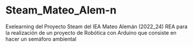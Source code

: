 # Steam_Mateo_Alem-n
Exelearning del Proyecto Steam del IEA Mateo Alemán (2022_24)
REA para la realización de un proyecto de Robótica con Arduino que consiste en hacer un semáforo ambiental
